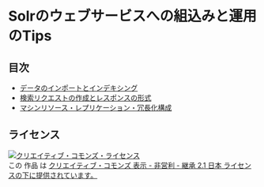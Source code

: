 # Solrのウェブサービスへの組込みと運用のTips

## 目次
- [データのインポートとインデキシング](./doc/import-and-indexing.md)
- [検索リクエストの作成とレスポンスの形式](./doc/creating-search-requests.md)
- [マシンリソース・レプリケーション・冗長化構成](./doc/machine-resources.md)

## ライセンス
<a rel="license" href="http://creativecommons.org/licenses/by-nc-sa/2.1/jp/"><img alt="クリエイティブ・コモンズ・ライセンス" style="border-width:0" src="http://i.creativecommons.org/l/by-nc-sa/2.1/jp/88x31.png" /></a><br />この 作品 は <a rel="license" href="http://creativecommons.org/licenses/by-nc-sa/2.1/jp/">クリエイティブ・コモンズ 表示 - 非営利 - 継承 2.1 日本 ライセンスの下に提供されています。</a>